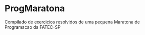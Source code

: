 # ProgMaratona
Compilado de exercicios resolvidos de uma pequena Maratona de Programacao da FATEC-SP
